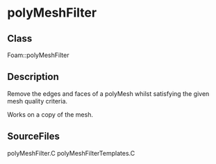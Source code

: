 # polyMeshFilter 
## Class
Foam::polyMeshFilter

## Description
Remove the edges and faces of a polyMesh whilst satisfying the given mesh
quality criteria.

Works on a copy of the mesh.

## SourceFiles
polyMeshFilter.C
polyMeshFilterTemplates.C

